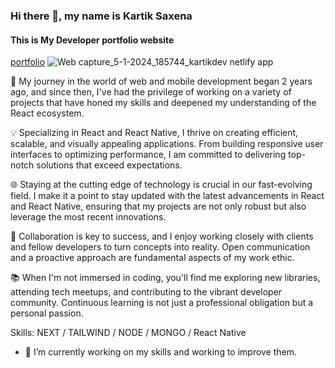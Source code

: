 ### Hi there 👋, my name is Kartik Saxena
#### This is My Developer portfolio website
[portfolio](http://kartikdev.netlify.app)
![Web capture_5-1-2024_185744_kartikdev netlify app](https://github.com/kartiksaxena532/NewPortfolioKartik/assets/92146206/06f3c3de-125f-4d6f-afac-b8c4a3b447d4)

🚀 My journey in the world of web and mobile development began 2 years ago, and since then, I've had the privilege of working on a variety of projects that have honed my skills and deepened my understanding of the React ecosystem.

💡 Specializing in React and React Native, I thrive on creating efficient, scalable, and visually appealing applications. From building responsive user interfaces to optimizing performance, I am committed to delivering top-notch solutions that exceed expectations.

🌐 Staying at the cutting edge of technology is crucial in our fast-evolving field. I make it a point to stay updated with the latest advancements in React and React Native, ensuring that my projects are not only robust but also leverage the most recent innovations.

🌟 Collaboration is key to success, and I enjoy working closely with clients and fellow developers to turn concepts into reality. Open communication and a proactive approach are fundamental aspects of my work ethic.

📚 When I'm not immersed in coding, you'll find me exploring new libraries, attending tech meetups, and contributing to the vibrant developer community. Continuous learning is not just a professional obligation but a personal passion.

Skills: NEXT / TAILWIND / NODE / MONGO / React Native

- 🔭 I’m currently working on my skills and working to improve them.




